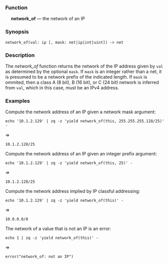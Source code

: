 ### Function

&emsp; **network_of** &mdash; the network of an IP

### Synopsis

```
network_of(val: ip [, mask: net|ip|int|uint]) -> net
```
### Description

The _network_of_ function returns the network of the IP address given
by `val` as determined by the optional `mask`.  If `mask` is an integer rather
than a net, it is presumed to be a network prefix of the indicated length.
If `mask` is ommited, then a class A (8 bit), B (16 bit), or C (24 bit)
network is inferred from `val`, which in this case, must be an IPv4 address.

### Examples

Compute the network address of an IP given a network mask argument:
```mdtest-command
echo '10.1.2.129' | zq -z 'yield network_of(this, 255.255.255.128/25)' -
```
=>
```mdtest-output
10.1.2.128/25
```
Compute the network address of an IP given an integer prefix argument:
```mdtest-command
echo '10.1.2.129' | zq -z 'yield network_of(this, 25)' -
```
=>
```mdtest-output
10.1.2.128/25
```

Compute the network address implied by IP classful addressing:
```mdtest-command
echo '10.1.2.129' | zq -z 'yield network_of(this)' -
```
=>
```mdtest-output
10.0.0.0/8
```

The network of a value that is not an IP is an error:
```mdtest-command
echo 1 | zq -z 'yield network_of(this)' -
```
=>
```mdtest-output
error("network_of: not an IP")
```

